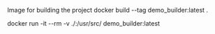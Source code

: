 Image for building the project
docker build --tag demo_builder:latest .

docker run -it --rm -v ./:/usr/src/ demo_builder:latest